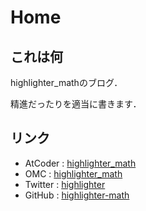 # Home
## これは何
highlighter_mathのブログ．

精進だったりを適当に書きます．
## リンク
- AtCoder : [highlighter_math](https://atcoder.jp/users/highlighter_math)
- OMC : [highlighter_math](https://onlinemathcontest.com/users/highlighter_math)
- Twitter : [highlighter](https://x.com/highlight_math)
- GitHub : [highlighter-math](https://github.com/highlighter-math)